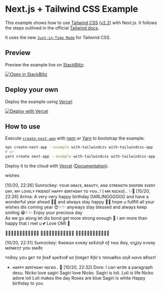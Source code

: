 # Next.js + Tailwind CSS Example

This example shows how to use [Tailwind CSS](https://tailwindcss.com/) [(v2.2)](https://blog.tailwindcss.com/tailwindcss-2-2) with Next.js. It follows the steps outlined in the official [Tailwind docs](https://tailwindcss.com/docs/guides/nextjs).

It uses the new [`Just-in-Time Mode`](https://tailwindcss.com/docs/just-in-time-mode) for Tailwind CSS.

## Preview

Preview the example live on [StackBlitz](http://stackblitz.com/):

[![Open in StackBlitz](https://developer.stackblitz.com/img/open_in_stackblitz.svg)](https://stackblitz.com/github/vercel/next.js/tree/canary/examples/with-tailwindcss)

## Deploy your own

Deploy the example using [Vercel](https://vercel.com?utm_source=github&utm_medium=readme&utm_campaign=next-example):

[![Deploy with Vercel](https://vercel.com/button)](https://vercel.com/new/git/external?repository-url=https://github.com/vercel/next.js/tree/canary/examples/with-tailwindcss&project-name=with-tailwindcss&repository-name=with-tailwindcss)

## How to use

Execute [`create-next-app`](https://github.com/vercel/next.js/tree/canary/packages/create-next-app) with [npm](https://docs.npmjs.com/cli/init) or [Yarn](https://yarnpkg.com/lang/en/docs/cli/create/) to bootstrap the example:

```bash
npx create-next-app --example with-tailwindcss with-tailwindcss-app
# or
yarn create next-app --example with-tailwindcss with-tailwindcss-app
```

Deploy it to the cloud with [Vercel](https://vercel.com/new?utm_source=github&utm_medium=readme&utm_campaign=next-example) ([Documentation](https://nextjs.org/docs/deployment)).



wishes

[10/20, 22:26] Sunrockey: ʏᴏᴜʀ ɢʀᴀᴄᴇ, ʙᴇᴀᴜᴛʏ, ᴀɴᴅ sᴛʀᴇɴɢᴛʜ ɪɴsᴘɪʀᴇ ᴇᴠᴇʀʏ ᴅᴀʏ, ᴍʏ ʟᴏᴠᴇʟʏ ғʀɪᴇɴᴅ! ʜᴀᴘᴘʏ ʙɪʀᴛʜᴅᴀʏ ᴛᴏ ʏᴏᴜ..! ( ᴍʀ ɴɪᴄᴋᴏ).. ✨💙
[10/20, 22:26] Arima: A very very happy birthday DARLINGGGGGG and have a wonderful year ahead 🎉✨ and always stay happy 💖✨ hope u fullfill all your wishes dis coming year 😍✨✨ anyways stay blessed and always keep smiling 😁✨✨ Enjoy your precious day  
As we go along let dis bond get more strong enough 🤧 i am more than happy that i met u 💕 
Love OMI 💖

🎂🎂🎂🎂🎂🎂🎂🎂🎂🎂🎂🎂
🎊🎊🎊🎊🎊🎊🎊🎊🎊🎊🎊🎊
🥂🥂🥂🥂🥂🥂🥂🥂🥂🥂🥂🥂


[10/20, 22:31] Sunrockey: ¢нєяιѕн єνєяу ѕє¢ση∂ σƒ тнιѕ ∂αу, єηʝσу єνєяу мσмєηт уσυ ѕмιℓє

тσ∂αу уσυ gєт тσ ƒєєℓ ѕρє¢ιαℓ ѕσ ƒσяgєт ℓιƒє'ѕ тяσυвℓєѕ αη∂ нανє вℓαѕт!
   
   - ʜᴀᴘᴘʏ ʙɪʀᴛʜᴅᴀʏ ɴɪᴄᴋᴏ.. 🥳
[10/20, 22:32] Dore: I can write a paragraph desu.
Nicko love sagiri
Sagiri love Nicko.
Sagiri is loli.
Loli is life
Nicko adore loli
Loli makes the day
Roses are blue 
Sagiri is white
Happy birthday to you
